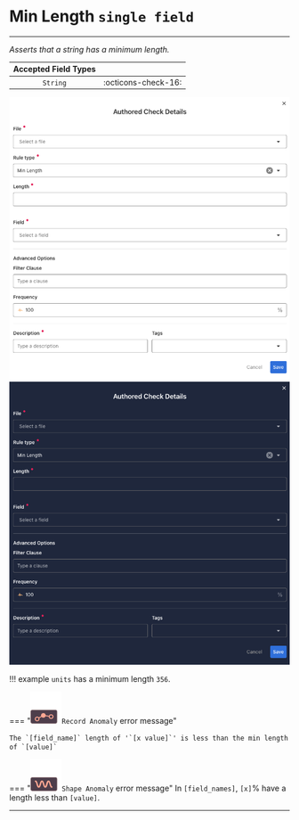 # Min Length <spam id='single-field'>`single field`</spam>

---

*Asserts that a string has a minimum length.*

| Accepted Field Types   |                      |
| :--------------------: | :------------------: |
| `String`               | :octicons-check-16:   |

![Screenshot](../assets/checks/rule-types/min-length-check-light.png#only-light)
![Screenshot](../assets/checks/rule-types/min-length-check-dark.png#only-dark)

!!! example
    `units` has a minimum length `356`.

=== "![Screenshot](../assets/checks/rule-types/icons/icon-record-anomaly-dark.svg)`Record Anomaly` error message"

    The `[field_name]` length of '`[x value]`' is less than the min length of `[value]`

=== "![Screenshot](../assets/checks/rule-types/icons/icon-shape-anomaly-dark.svg)`Shape Anomaly` error message"
    In `[field_names]`, `[x]`% have a length less than `[value]`.

---